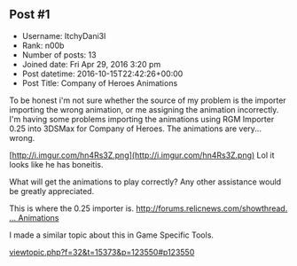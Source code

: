 ## Post #1
- Username: ItchyDani3l
- Rank: n00b
- Number of posts: 13
- Joined date: Fri Apr 29, 2016 3:20 pm
- Post datetime: 2016-10-15T22:42:26+00:00
- Post Title: Company of Heroes Animations

To be honest i'm not sure whether the source of my problem is the importer importing the wrong animation, or me assigning the animation incorrectly.
I'm having some problems importing the animations using RGM Importer 0.25 into 3DSMax for Company of Heroes.
The animations are very... wrong.

[http://i.imgur.com/hn4Rs3Z.png](http://i.imgur.com/hn4Rs3Z.png)
Lol it looks like he has boneitis.

What will get the animations to play correctly?
Any other assistance would be greatly appreciated.

This is where the 0.25 importer is.
[http://forums.relicnews.com/showthread. ... Animations](http://forums.relicnews.com/showthread.php?261078-TOOL-RGM-Importer-v0.25-Imports-Animations)

I made a similar topic about this in Game Specific Tools.

[viewtopic.php?f=32&t=15373&p=123550#p123550](http://forum.xentax.com/viewtopic.php?f=32&t=15373&p=123550#p123550)
